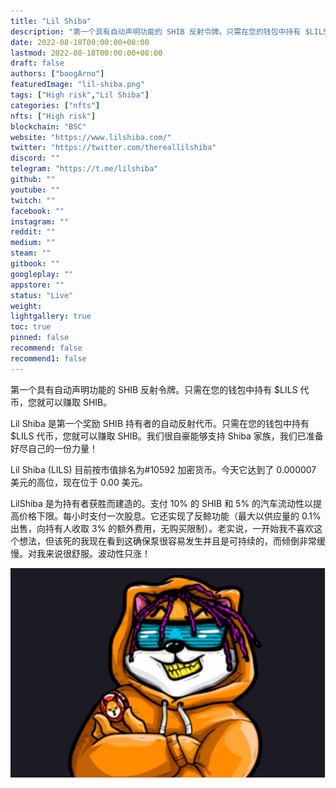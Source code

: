 ```yaml
---
title: "Lil Shiba"
description: "第一个具有自动声明功能的 SHIB 反射令牌。只需在您的钱包中持有 $LILS 代币，您就可以赚取 SHIB。"
date: 2022-08-18T00:00:00+08:00
lastmod: 2022-08-18T00:00:00+08:00
draft: false
authors: ["boogArno"]
featuredImage: "lil-shiba.png"
tags: ["High risk","Lil Shiba"]
categories: ["nfts"]
nfts: ["High risk"]
blockchain: "BSC"
website: "https://www.lilshiba.com/"
twitter: "https://twitter.com/thereallilshiba"
discord: ""
telegram: "https://t.me/lilshiba"
github: ""
youtube: ""
twitch: ""
facebook: ""
instagram: ""
reddit: ""
medium: ""
steam: ""
gitbook: ""
googleplay: ""
appstore: ""
status: "Live"
weight: 
lightgallery: true
toc: true
pinned: false
recommend: false
recommend1: false
---
```


第一个具有自动声明功能的 SHIB 反射令牌。只需在您的钱包中持有 $LILS 代币，您就可以赚取 SHIB。

Lil Shiba 是第一个奖励 SHIB 持有者的自动反射代币。只需在您的钱包中持有 $LILS 代币，您就可以赚取 SHIB。我们很自豪能够支持 Shiba 家族，我们已准备好尽自己的一份力量！

Lil Shiba (LILS) 目前按市值排名为#10592 加密货币。今天它达到了 0.000007 美元的高位，现在位于 0.00 美元。

LilShiba 是为持有者获胜而建造的。支付 10% 的 SHIB 和 5% 的汽车流动性以提高价格下限。每小时支付一次股息。它还实现了反鲸功能（最大以供应量的 0.1% 出售，向持有人收取 3% 的额外费用，无购买限制）。老实说，一开始我不喜欢这个想法，但该死的我现在看到这确保泵很容易发生并且是可持续的，而倾倒非常缓慢。对我来说很舒服。波动性只涨！

![lilshiba-dapp-high-risk-bsc-image2_a7987e1211ee1aa3beaacfce505e6680](lilshiba-dapp-high-risk-bsc-image2_a7987e1211ee1aa3beaacfce505e6680.png)
